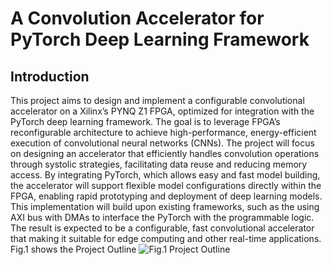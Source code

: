 # A Convolution Accelerator for PyTorch Deep Learning Framework
## Introduction
This project aims to design and implement a configurable convolutional accelerator on a Xilinx’s PYNQ Z1 FPGA,
optimized for integration with the PyTorch deep learning framework. The goal is to leverage FPGA’s reconfigurable
architecture to achieve high-performance, energy-efficient execution of convolutional neural networks (CNNs). The
project will focus on designing an accelerator that efficiently handles convolution operations through systolic
strategies, facilitating data reuse and reducing memory access. By integrating PyTorch, which allows easy and fast
model building, the accelerator will support flexible model configurations directly within the FPGA, enabling rapid
prototyping and deployment of deep learning models.
This implementation will build upon existing frameworks, such as the using AXI bus with DMAs to interface the
PyTorch with the programmable logic. The result is expected to be a configurable, fast convolutional accelerator that
making it suitable for edge computing and other real-time applications.
Fig.1 shows the Project Outline 
![Fig.1 Project Outline](img/outline.jpg)
